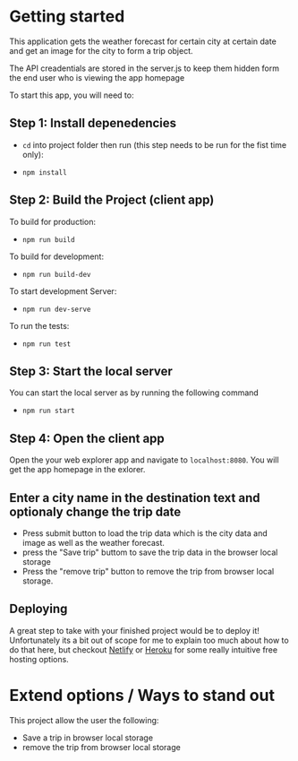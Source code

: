 # Getting started

This application gets the weather forecast for certain city at certain date and get an image for the city to form a trip object.

The API creadentials are stored in the server.js to keep them hidden form the end user who is viewing the app homepage

To start this app, you will need to:

## Step 1: Install depenedencies

- `cd` into project folder then run (this step needs to be run for the fist time only):

- `npm install`

## Step 2: Build the Project (client app)

To build for production:

- `npm run build`

To build for development:

- `npm run build-dev`

To start development Server:

- `npm run dev-serve`

To run the tests:

- `npm run test`

## Step 3: Start the local server

You can start the local server as by running the following command

- `npm run start`

## Step 4: Open the client app

Open the your web explorer app and navigate to `localhost:8080`. You will get the app homepage in the exlorer.

## Enter a city name in the destination text and optionaly change the trip date

- Press submit button to load the trip data which is the city data and image as well as the weather forecast.
- press the "Save trip" buttom to save the trip data in the browser local storage
- Press the "remove trip" button to remove the trip from browser local storage.

## Deploying

A great step to take with your finished project would be to deploy it! Unfortunately its a bit out of scope for me to explain too much about how to do that here, but checkout [Netlify](https://www.netlify.com/) or [Heroku](https://www.heroku.com/) for some really intuitive free hosting options.

# Extend options / Ways to stand out

This project allow the user the following:

- Save a trip in browser local storage
- remove the trip from browser local storage
